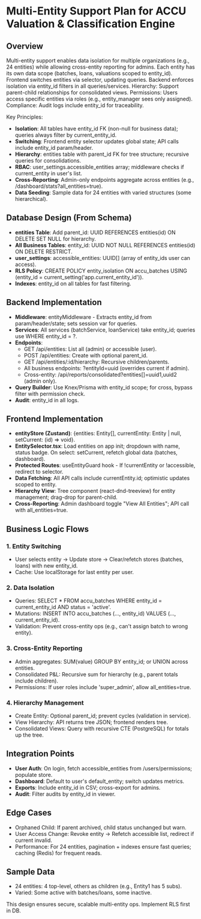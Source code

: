 # Multi-Entity Support Plan for ACCU Valuation & Classification Engine

## Overview
Multi-entity support enables data isolation for multiple organizations (e.g., 24 entities) while allowing cross-entity reporting for admins. Each entity has its own data scope (batches, loans, valuations scoped to entity_id). Frontend switches entities via selector, updating queries. Backend enforces isolation via entity_id filters in all queries/services. Hierarchy: Support parent-child relationships for consolidated views. Permissions: Users access specific entities via roles (e.g., entity_manager sees only assigned). Compliance: Audit logs include entity_id for traceability.

Key Principles:
- **Isolation**: All tables have entity_id FK (non-null for business data); queries always filter by current_entity_id.
- **Switching**: Frontend entity selector updates global state; API calls include entity_id param/header.
- **Hierarchy**: entities table with parent_id FK for tree structure; recursive queries for consolidations.
- **RBAC**: user_settings.accessible_entities array; middleware checks if current_entity in user's list.
- **Cross-Reporting**: Admin-only endpoints aggregate across entities (e.g., /dashboard/stats?all_entities=true).
- **Data Seeding**: Sample data for 24 entities with varied structures (some hierarchical).

## Database Design (From Schema)
- **entities Table**: Add parent_id: UUID REFERENCES entities(id) ON DELETE SET NULL for hierarchy.
- **All Business Tables**: entity_id: UUID NOT NULL REFERENCES entities(id) ON DELETE RESTRICT.
- **user_settings**: accessible_entities: UUID[] (array of entity_ids user can access).
- **RLS Policy**: CREATE POLICY entity_isolation ON accu_batches USING (entity_id = current_setting('app.current_entity_id')).
- **Indexes**: entity_id on all tables for fast filtering.

## Backend Implementation
- **Middleware**: entityMiddleware - Extracts entity_id from param/header/state; sets session var for queries.
- **Services**: All services (batchService, loanService) take entity_id; queries use WHERE entity_id = ?.
- **Endpoints**:
  - GET /api/entities: List all (admin) or accessible (user).
  - POST /api/entities: Create with optional parent_id.
  - GET /api/entities/:id/hierarchy: Recursive children/parents.
  - All business endpoints: ?entityId=uuid (overrides current if admin).
  - Cross-entity: /api/reports/consolidated?entities[]=uuid1,uuid2 (admin only).
- **Query Builder**: Use Knex/Prisma with entity_id scope; for cross, bypass filter with permission check.
- **Audit**: entity_id in all logs.

## Frontend Implementation
- **entityStore (Zustand)**: {entities: Entity[], currentEntity: Entity | null, setCurrent: (id) => void}.
- **EntitySelector.tsx**: Load entities on app init; dropdown with name, status badge. On select: setCurrent, refetch global data (batches, dashboard).
- **Protected Routes**: useEntityGuard hook - If !currentEntity or !accessible, redirect to selector.
- **Data Fetching**: All API calls include currentEntity.id; optimistic updates scoped to entity.
- **Hierarchy View**: Tree component (react-dnd-treeview) for entity management; drag-drop for parent-child.
- **Cross-Reporting**: Admin dashboard toggle "View All Entities"; API call with all_entities=true.

## Business Logic Flows

### 1. Entity Switching
- User selects entity → Update store → Clear/refetch stores (batches, loans) with new entity_id.
- Cache: Use localStorage for last entity per user.

### 2. Data Isolation
- Queries: SELECT * FROM accu_batches WHERE entity_id = current_entity_id AND status = 'active'.
- Mutations: INSERT INTO accu_batches (..., entity_id) VALUES (..., current_entity_id).
- Validation: Prevent cross-entity ops (e.g., can't assign batch to wrong entity).

### 3. Cross-Entity Reporting
- Admin aggregates: SUM(value) GROUP BY entity_id; or UNION across entities.
- Consolidated P&L: Recursive sum for hierarchy (e.g., parent totals include children).
- Permissions: If user roles include 'super_admin', allow all_entities=true.

### 4. Hierarchy Management
- Create Entity: Optional parent_id; prevent cycles (validation in service).
- View Hierarchy: API returns tree JSON; frontend renders tree.
- Consolidated Views: Query with recursive CTE (PostgreSQL) for totals up the tree.

## Integration Points
- **User Auth**: On login, fetch accessible_entities from /users/permissions; populate store.
- **Dashboard**: Default to user's default_entity; switch updates metrics.
- **Exports**: Include entity_id in CSV; cross-export for admins.
- **Audit**: Filter audits by entity_id in viewer.

## Edge Cases
- Orphaned Child: If parent archived, child status unchanged but warn.
- User Access Change: Revoke entity → Refetch accessible list, redirect if current invalid.
- Performance: For 24 entities, pagination + indexes ensure fast queries; caching (Redis) for frequent reads.

## Sample Data
- 24 entities: 4 top-level, others as children (e.g., Entity1 has 5 subs).
- Varied: Some active with batches/loans, some inactive.

This design ensures secure, scalable multi-entity ops. Implement RLS first in DB.
